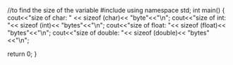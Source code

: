 //to find the size of the variable
#include <iostream>
using namespace std;
int main()
{
 cout<<"size of char: " << sizeof (char)<< "byte"<<"\n";
cout<<"size of int: "<< sizeof (int)<< "bytes"<<"\n";
cout<<"size of float: "<< sizeof (float)<< "bytes"<<"\n";
cout<<"size of double: "<< sizeof (double)<< "bytes"<<"\n";

return 0;
}
